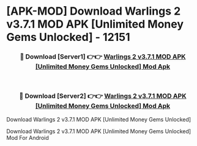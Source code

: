 # [APK-MOD] Download Warlings 2 v3.7.1 MOD APK [Unlimited Money Gems Unlocked] - 12151


<div align="center">
<h3>🔴 Download [Server1] 👉👉 <a href="https://apk-comot.site?title=Warlings_2_v3.7.1_MOD_APK_[Unlimited_Money_Gems_Unlocked]">Warlings 2 v3.7.1 MOD APK [Unlimited Money Gems Unlocked] Mod Apk</a></h3><br>
<h3>🔴 Download [Server2] 👉👉 <a href="https://apk-comot.site?title=Warlings_2_v3.7.1_MOD_APK_[Unlimited_Money_Gems_Unlocked]">Warlings 2 v3.7.1 MOD APK [Unlimited Money Gems Unlocked] Mod Apk</a></h3>
</div>



Download Warlings 2 v3.7.1 MOD APK [Unlimited Money Gems Unlocked] 

Download Warlings 2 v3.7.1 MOD APK [Unlimited Money Gems Unlocked] Mod For Android